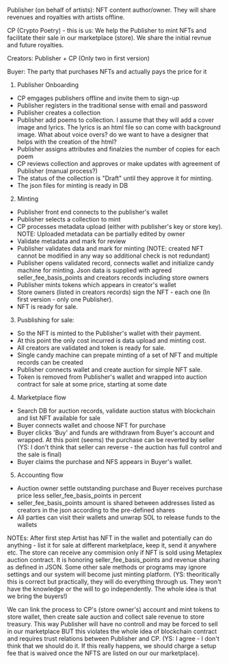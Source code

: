 Publisher (on behalf of artists): NFT content author/owner. They will share revenues and royalties with artists offline. 

CP (Crypto Poetry) - this is us: We help the Publisher to mint NFTs and facilitate their sale in our marketplace (store). We share the initial revnue and future royalties. 

Creators: Publisher + CP (Only two in first version) 

Buyer: The party that purchases NFTs and actually pays the price for it


1. Publisher Onboarding
- CP emgages publishers offline and invite them to sign-up
- Publisher registers in the traditional sense with email and password
- Publisher creates a collection
- Publisher add poems to collection. I assume that they will add a cover image and lyrics. The lyrics is an html file so can come with background image. What about voice overs? do we want to have a designer that helps with the creation of the html?
- Publisher assigns attributes and finalzies the number of copies for each poem
- CP reviews collection and approves or make updates with agreement of Publisher (manual process?)
- The status of the collection is "Draft" until they approve it for minting. 
- The json files for minting is ready in DB

2. Minting
- Publisher front end connects to the publisher's wallet
- Publisher selects a collection to mint
- CP processes metadata upload (either with publisher's key or store key). NOTE: Uploaded metadata can be partially edited by owner
- Validate metadata and mark for review
- Publisher validates data and mark for minting (NOTE: created NFT cannot be modified in any way so additional check is not redundant)
- Publisher opens validated record, connects wallet and initialize candy machine for minting. Json data is supplied with agreed seller_fee_basis_points and creators records including store owners
- Publisher mints tokens which appears in creator's wallet
- Store owners (listed in creators records) sign the NFT - each one (In first version - only one Publisher). 
- NFT is ready for sale.

3. Pusblishing for sale:
- So the NFT is minted to the Publisher's wallet with their payment. 
- At this point the only cost incurred is data upload and minting cost. 
- All creators are validated and token is ready for sale. 
- Single candy machine can prepate minting of a set of NFT and multiple records can be created
- Publisher connects wallet and create auction for simple NFT sale. 
- Token is removed from Publisher's wallet and wrapped into auction contract for sale at some price, starting at some date

4. Marketplace flow
- Search DB for auction records, validate auction status with blockchain and list NFT available for sale
- Buyer connects wallet and choose NFT for purchase
- Buyer clicks 'Buy' and funds are withdrawn from Buyer's account and wrapped. At this point (seems) the purchase can be reverted by seller (YS: I don't think that seller can reverse - the auction has full control and the sale is final)
- Buyer claims the purchase and NFS appears in Buyer's wallet.

5. Accounting flow
- Auction owner settle outstanding purchase and Buyer receives purchase price less seller_fee_basis_points in percent
- seller_fee_basis_points amount is shared between addresses listed as creators in the json according to the pre-defined shares
- All parties can visit their wallets and unwrap SOL to release funds to the wallets

NOTEs: After first step Artist has NFT in the wallet and potentially can do anything - list it for sale at different marketplace, keep it, send it anywhere etc.
The store can receive any commision only if NFT is sold using Metaplex auction contract. It is honoring seller_fee_basis_points and revenue sharing as defined in JSON. Some other sale methods or programs may ignore settings and our system will become just minting platform. (YS: theoritically this is correct but practically, they will do everything through us. They won't have the knowledge or the will to go independently. The whole idea is that we bring the buyers!)

We can link the process to CP's (store owner's) account and mint tokens to store wallet, then create sale auction and collect sale revenue to store treasury. This way Publisher will have no controll and may be forced to sell in our marketplace BUT this violates the whole idea of blockchain contract and requires trust relations between Publisher and CP.
(YS: I agree - I don't think that we should do it. If this really happens, we should charge a setup fee that is waived once the NFTS are listed on our our marketplace). 
